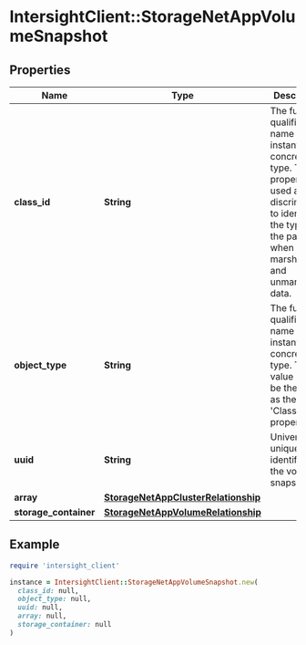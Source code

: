 # IntersightClient::StorageNetAppVolumeSnapshot

## Properties

| Name | Type | Description | Notes |
| ---- | ---- | ----------- | ----- |
| **class_id** | **String** | The fully-qualified name of the instantiated, concrete type. This property is used as a discriminator to identify the type of the payload when marshaling and unmarshaling data. | [default to &#39;storage.NetAppVolumeSnapshot&#39;] |
| **object_type** | **String** | The fully-qualified name of the instantiated, concrete type. The value should be the same as the &#39;ClassId&#39; property. | [default to &#39;storage.NetAppVolumeSnapshot&#39;] |
| **uuid** | **String** | Universally unique identifier of the volume snapshot. | [optional][readonly] |
| **array** | [**StorageNetAppClusterRelationship**](StorageNetAppClusterRelationship.md) |  | [optional] |
| **storage_container** | [**StorageNetAppVolumeRelationship**](StorageNetAppVolumeRelationship.md) |  | [optional] |

## Example

```ruby
require 'intersight_client'

instance = IntersightClient::StorageNetAppVolumeSnapshot.new(
  class_id: null,
  object_type: null,
  uuid: null,
  array: null,
  storage_container: null
)
```

